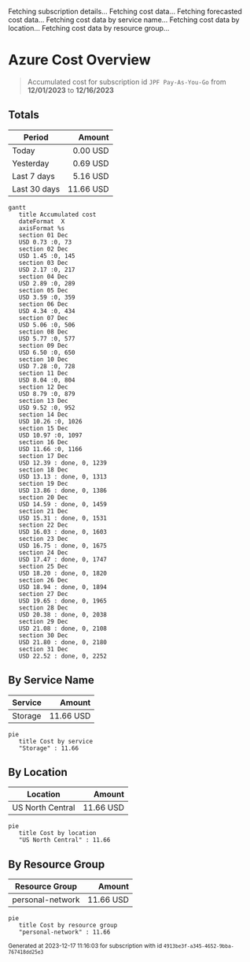 Fetching subscription details...
Fetching cost data...
Fetching forecasted cost data...
Fetching cost data by service name...
Fetching cost data by location...
Fetching cost data by resource group...
# Azure Cost Overview

> Accumulated cost for subscription id `JPF Pay-As-You-Go` from **12/01/2023** to **12/16/2023**

## Totals

|Period|Amount|
|---|---:|
|Today|0.00 USD|
|Yesterday|0.69 USD|
|Last 7 days|5.16 USD|
|Last 30 days|11.66 USD|

```mermaid
gantt
   title Accumulated cost
   dateFormat  X
   axisFormat %s
   section 01 Dec
   USD 0.73 :0, 73
   section 02 Dec
   USD 1.45 :0, 145
   section 03 Dec
   USD 2.17 :0, 217
   section 04 Dec
   USD 2.89 :0, 289
   section 05 Dec
   USD 3.59 :0, 359
   section 06 Dec
   USD 4.34 :0, 434
   section 07 Dec
   USD 5.06 :0, 506
   section 08 Dec
   USD 5.77 :0, 577
   section 09 Dec
   USD 6.50 :0, 650
   section 10 Dec
   USD 7.28 :0, 728
   section 11 Dec
   USD 8.04 :0, 804
   section 12 Dec
   USD 8.79 :0, 879
   section 13 Dec
   USD 9.52 :0, 952
   section 14 Dec
   USD 10.26 :0, 1026
   section 15 Dec
   USD 10.97 :0, 1097
   section 16 Dec
   USD 11.66 :0, 1166
   section 17 Dec
   USD 12.39 : done, 0, 1239
   section 18 Dec
   USD 13.13 : done, 0, 1313
   section 19 Dec
   USD 13.86 : done, 0, 1386
   section 20 Dec
   USD 14.59 : done, 0, 1459
   section 21 Dec
   USD 15.31 : done, 0, 1531
   section 22 Dec
   USD 16.03 : done, 0, 1603
   section 23 Dec
   USD 16.75 : done, 0, 1675
   section 24 Dec
   USD 17.47 : done, 0, 1747
   section 25 Dec
   USD 18.20 : done, 0, 1820
   section 26 Dec
   USD 18.94 : done, 0, 1894
   section 27 Dec
   USD 19.65 : done, 0, 1965
   section 28 Dec
   USD 20.38 : done, 0, 2038
   section 29 Dec
   USD 21.08 : done, 0, 2108
   section 30 Dec
   USD 21.80 : done, 0, 2180
   section 31 Dec
   USD 22.52 : done, 0, 2252
```

## By Service Name

|Service|Amount|
|---|---:|
|Storage|11.66 USD|

```mermaid
pie
   title Cost by service
   "Storage" : 11.66
```

## By Location

|Location|Amount|
|---|---:|
|US North Central|11.66 USD|

```mermaid
pie
   title Cost by location
   "US North Central" : 11.66
```

## By Resource Group

|Resource Group|Amount|
|---|---:|
|personal-network|11.66 USD|

```mermaid
pie
   title Cost by resource group
   "personal-network" : 11.66
```

<sup>Generated at 2023-12-17 11:16:03 for subscription with id `4913be3f-a345-4652-9bba-767418dd25e3`</sup>
